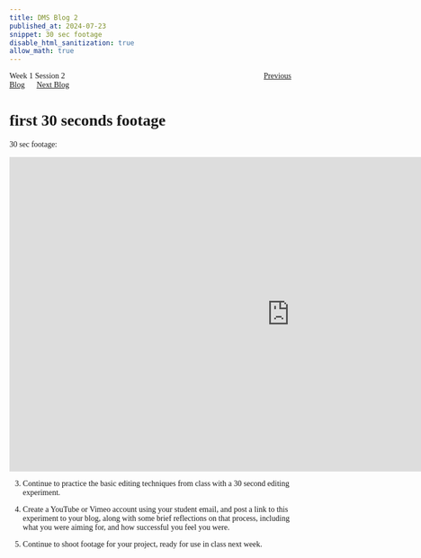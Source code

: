 ```yaml
---
title: DMS Blog 2
published_at: 2024-07-23
snippet: 30 sec footage
disable_html_sanitization: true
allow_math: true
---
```

<font face="Times New Roman">
Week 1 Session 2
<a href="https://d20502-d-dms1-blog-38.deno.dev/first-blog-post" class="button" style="margin-left:25em">Previous Blog</a>&nbsp;&nbsp;&nbsp;&nbsp;&nbsp;
<a href="https://d20502-d-dms1-blog-38.deno.dev/third-blog-post" class="button">Next Blog</a>

# first 30 seconds footage

30 sec footage:

<iframe width="996" height="560" src="https://www.youtube.com/embed/uUAHgGL9JZ4" title="240725 30 sec footage" frameborder="0" allow="accelerometer; autoplay; clipboard-write; encrypted-media; gyroscope; picture-in-picture; web-share" referrerpolicy="strict-origin-when-cross-origin" allowfullscreen></iframe>

3. Continue to practice the basic editing techniques from class with a 30 second editing experiment.

4. Create a YouTube or Vimeo account using your student email, and post a link to this experiment to your blog, along with some brief reflections on that process, including what you were aiming for, and how successful you feel you were.

5. Continue to shoot footage for your project, ready for use in class next week. 

</font>